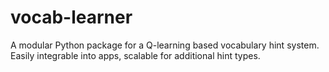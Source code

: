 # vocab-learner
A modular Python package for a Q-learning based vocabulary hint system. Easily integrable into apps, scalable for additional hint types.
